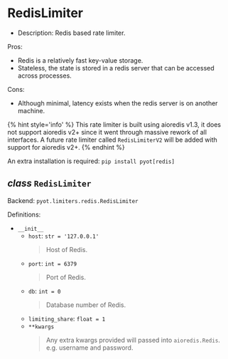 # RedisLimiter

- Description: Redis based rate limiter.

Pros:

- Redis is a relatively fast key-value storage.
- Stateless, the state is stored in a redis server that can be accessed across processes.

Cons:

- Although minimal, latency exists when the redis server is on another machine.

{% hint style='info' %}
This rate limiter is built using aioredis v1.3, it does not support aioredis v2+ since it went through massive rework of all interfaces. A future rate limiter called `RedisLimiterV2` will be added with support for aioredis v2+.
{% endhint %}

An extra installation is required: `pip install pyot[redis]`

## _class_ `RedisLimiter`

Backend: `pyot.limiters.redis.RedisLimiter`

Definitions:

* `__init__`
  * `host`: `str = '127.0.0.1'`
    > Host of Redis.
  * `port`: `int = 6379`
    > Port of Redis.
  * `db`: `int = 0`
    > Database number of Redis.
  * `limiting_share`: `float = 1`
  * `**kwargs`
    > Any extra kwargs provided will passed into `aioredis.Redis`. e.g. username and password.
